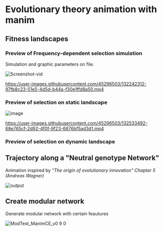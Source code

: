# Evolutionary theory animation with manim

## Fitness landscapes

### Preview of Frequency-dependent selection simulation


Simulation and graphic parameters on file. 

![Screenshot-vid](https://user-images.githubusercontent.com/45296503/132244966-e240c709-e1a1-46d8-ab01-26e66bd839d4.png)




https://user-images.githubusercontent.com/45296503/132242312-97fb8c23-51e5-4d5d-b44a-f30e1ffd8a50.mp4


### Preview of selection on static landscape

![image](https://user-images.githubusercontent.com/45296503/132533470-2e890644-83b1-4ae1-a504-4cb5c8567661.png)



https://user-images.githubusercontent.com/45296503/132533492-68e765cf-2d92-4f0f-9f23-6876bf5ad3d1.mp4


### Preview of selection on dynamic landscape



## Trajectory along a "Neutral genotype Network"

Animation inspired by *"The origin of evolutionary innovation" Chapter 5 (Andreas Wagner)*


![output](https://user-images.githubusercontent.com/45296503/131686724-21a22bd4-3075-4a0c-8df1-baf433faa3a5.gif)



## Create modular network

Generate modular network with certain feautures

![ModTest_ManimCE_v0 9 0](https://user-images.githubusercontent.com/45296503/129604123-0823977f-ee07-467f-b866-93a2b9f79055.png)

